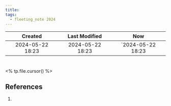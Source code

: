 ```yaml
---
title: 
tags:
  - fleeting_note 2024
---
```

|     Created      |  Last Modified   |       Now        |
|:----------------:|:----------------:|:----------------:|
| 2024-05-22 18:23 | 2024-05-22 18:23 | `2024-05-22 18:23|

# 
<% tp.file.cursor() %>

## References
1. 
